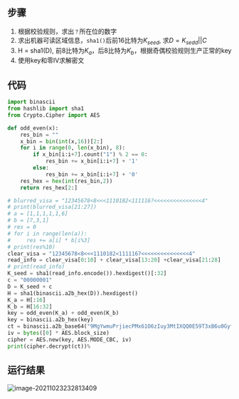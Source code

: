 ## 步骤

1. 根据校验规则，求出`？`所在位的数字
2. 求出机器可读区域信息，`sha1()`后前16比特为$K_{seed}$, 求$D = K_{sedd}||C$
3. H = sha1(D), 前8比特为$K_a$，后8比特为$K_b$，根据奇偶校验规则生产正常的key
4. 使用key和零IV求解密文

## 代码

```python
import binascii
from hashlib import sha1
from Crypto.Cipher import AES

def odd_even(x):
    res_bin = ""
    x_bin = bin(int(x,16))[2:]
    for i in range(0, len(x_bin), 8):
        if x_bin[i:i+7].count("1") % 2 == 0:
            res_bin += x_bin[i:i+7] + '1'
        else:
            res_bin += x_bin[i:i+7] + '0'
    res_hex = hex(int(res_bin,2))
    return res_hex[2:]

# blurred_visa = "12345678<8<<<1110182<111116?<<<<<<<<<<<<<<<4"
# print(blurred_visa[21:27])
# a = [1,1,1,1,1,6]
# b = [7,3,1]
# res = 0
# for i in range(len(a)):
#     res += a[i] * b[i%3]
# print(res%10)
clear_visa = "12345678<8<<<1110182<1111167<<<<<<<<<<<<<<<4"
read_info = clear_visa[0:10] + clear_visa[13:20] +clear_visa[21:28]
# print(read_info)
K_seed = sha1(read_info.encode()).hexdigest()[:32]
c = "00000001"
D = K_seed + c
H = sha1(binascii.a2b_hex(D)).hexdigest()
K_a = H[:16]
K_b = H[16:32]
key = odd_even(K_a) + odd_even(K_b)
key = binascii.a2b_hex(key)
ct = binascii.a2b_base64("9MgYwmuPrjiecPMx61O6zIuy3MtIXQQ0E59T3xB6u0Gyf1gYs2i3K9Jxaa0zj4gTMazJuApwd6+jdyeI5iGHvhQyDHGVlAuYTgJrbFDrfB22Fpil2NfNnWFBTXyf7SDI")
iv = bytes([0] * AES.block_size)
cipher = AES.new(key, AES.MODE_CBC, iv)
print(cipher.decrypt(ct))% 
```

## 运行结果

![image-20211023232813409](/home/rean/.config/Typora/typora-user-images/image-20211023232813409.png)